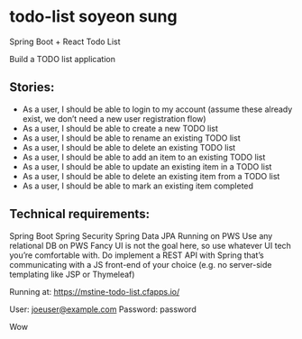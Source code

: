 # todo-list soyeon sung
Spring Boot + React Todo List

Build a TODO list application
 
## Stories:
 
* As a user, I should be able to login to my account (assume these already exist, we don’t need a new user registration flow)
* As a user, I should be able to create a new TODO list
* As a user, I should be able to rename an existing TODO list
* As a user, I should be able to delete an existing TODO list
* As a user, I should be able to add an item to an existing TODO list
* As a user, I should be able to update an existing item in a TODO list
* As a user, I should be able to delete an existing item from a TODO list
* As a user, I should be able to mark an existing item completed
 
## Technical requirements:
 
Spring Boot
Spring Security
Spring Data JPA
Running on PWS
Use any relational DB on PWS
Fancy UI is not the goal here, so use whatever UI tech you’re comfortable with. Do implement a REST API with Spring that’s communicating with a JS front-end of your choice (e.g. no server-side templating like JSP or Thymeleaf)

Running at: https://mstine-todo-list.cfapps.io/

User: joeuser@example.com
Password: password

Wow
